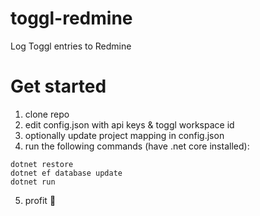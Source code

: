# toggl-redmine
Log Toggl entries to Redmine


# Get started

1. clone repo
2. edit config.json with api keys & toggl workspace id
3. optionally update project mapping in config.json 
4. run the following commands (have .net core installed):

```
dotnet restore
dotnet ef database update
dotnet run
```

5. profit :metal:
